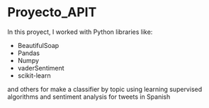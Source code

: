 # Proyecto_APIT
In this proyect, I worked with Python libraries like:
* BeautifulSoap
* Pandas
* Numpy
* vaderSentiment
* scikit-learn

and others for make a classifier by topic using learning supervised algorithms and sentiment analysis for tweets in Spanish

